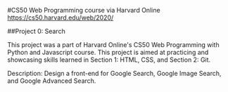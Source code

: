 #CS50 Web Programming course via Harvard Online
https://cs50.harvard.edu/web/2020/

##Project 0: Search

This project was a part of Harvard Online's CS50 Web Programming with Python and Javascript course. This project is aimed at practicing and showcasing skills learned in Section 1: HTML, CSS, and Section 2: Git.

Description: Design a front-end for Google Search, Google Image Search, and Google Advanced Search.
